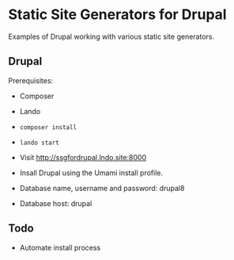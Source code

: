 # Static Site Generators for Drupal

Examples of Drupal working with various static site generators.

## Drupal

Prerequisites:
* Composer
* Lando

* `composer install`
* `lando start`
* Visit http://ssgfordrupal.lndo.site:8000
* Insall Drupal using the Umami install profile.
* Database name, username and password: drupal8
* Database host: drupal

## Todo

* Automate install process